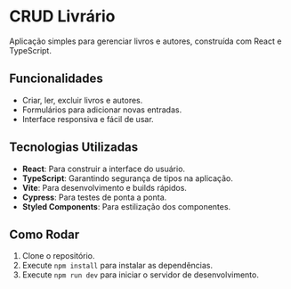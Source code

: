 # CRUD Livrário

Aplicação simples para gerenciar livros e autores, construída com React e TypeScript.

## Funcionalidades

- Criar, ler, excluir livros e autores.
- Formulários para adicionar novas entradas.
- Interface responsiva e fácil de usar.

## Tecnologias Utilizadas

- **React**: Para construir a interface do usuário.
- **TypeScript**: Garantindo segurança de tipos na aplicação.
- **Vite**: Para desenvolvimento e builds rápidos.
- **Cypress**: Para testes de ponta a ponta.
- **Styled Components**: Para estilização dos componentes.

## Como Rodar

1. Clone o repositório.
2. Execute `npm install` para instalar as dependências.
3. Execute `npm run dev` para iniciar o servidor de desenvolvimento.
